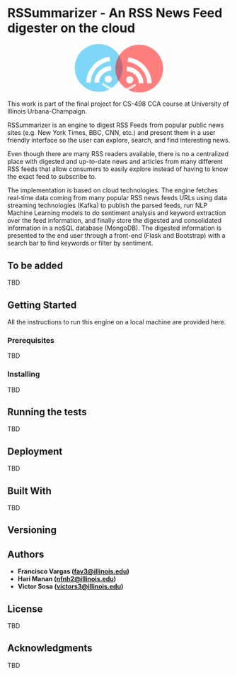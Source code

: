 # RSSummarizer - An RSS News Feed digester on the cloud

<p align="center"><img src="https://github.com/fvargaspiedra/RSSummarizer/blob/master/misc/logo.png" width="200"></p>

This work is part of the final project for CS-498 CCA course at University of Illinois Urbana-Champaign.

RSSummarizer is an engine to digest RSS Feeds from popular public news sites (e.g. New York Times, BBC, CNN, etc.) and present them in a user friendly interface so the user can explore, search, and find interesting news.

Even though there are many RSS readers available, there is no a centralized place with digested and up-to-date news and articles from many different RSS feeds that allow consumers to easily explore instead of having to know the exact feed to subscribe to.

The implementation is based on cloud technologies. The engine fetches real-time data coming from many popular RSS news feeds URLs using data streaming technologies (Kafka) to publish the parsed feeds, run NLP Machine Learning models to do sentiment analysis and keyword extraction over the feed information, and finally store the digested and consolidated information in a noSQL database (MongoDB). The digested information is presented to the end user through a front-end (Flask and Bootstrap) with a search bar to find keywords or filter by sentiment.

## To be added

TBD

## Getting Started

All the instructions to run this engine on a local machine are provided here. 

### Prerequisites

TBD

### Installing

TBD

## Running the tests

TBD

## Deployment

TBD

## Built With

TBD

## Versioning

## Authors

* **Francisco Vargas (fav3@illinois.edu)**
* **Hari Manan (nfnh2@illinois.edu)**
* **Victor Sosa (victors3@illinois.edu)**

## License

TBD

## Acknowledgments

TBD
